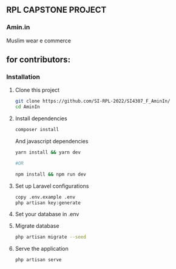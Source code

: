 ## RPL CAPSTONE PROJECT
### Amin.in
Muslim wear e commerce

## for contributors: 
### Installation
1. Clone this project
    ```bash
    git clone https://github.com/SI-RPL-2022/SI4307_F_AminIn/
    cd AminIn
    ```
2. Install dependencies
    ```bash
    composer install
    ```
    And javascript dependencies
    ```bash
    yarn install && yarn dev

    #OR

    npm install && npm run dev
    ```

3. Set up Laravel configurations
    ```bash
    copy .env.example .env
    php artisan key:generate
    ```

4. Set your database in .env

5. Migrate database
    ```bash
    php artisan migrate --seed
    ```

6. Serve the application
    ```bash
    php artisan serve
    ```

